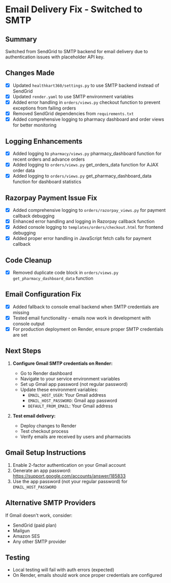 # Email Delivery Fix - Switched to SMTP

## Summary
Switched from SendGrid to SMTP backend for email delivery due to authentication issues with placeholder API key.

## Changes Made
- [x] Updated `healthkart360/settings.py` to use SMTP backend instead of SendGrid
- [x] Updated `render.yaml` to use SMTP environment variables
- [x] Added error handling in `orders/views.py` checkout function to prevent exceptions from failing orders
- [x] Removed SendGrid dependencies from `requirements.txt`
- [x] Added comprehensive logging to pharmacy dashboard and order views for better monitoring

## Logging Enhancements
- [x] Added logging to `pharmacy/views.py` pharmacy_dashboard function for recent orders and advance orders
- [x] Added logging to `orders/views.py` get_orders_data function for AJAX order data
- [x] Added logging to `orders/views.py` get_pharmacy_dashboard_data function for dashboard statistics

## Razorpay Payment Issue Fix
- [x] Added comprehensive logging to `orders/razorpay_views.py` for payment callback debugging
- [x] Enhanced error handling and logging in Razorpay callback function
- [x] Added console logging to `templates/orders/checkout.html` for frontend debugging
- [x] Added proper error handling in JavaScript fetch calls for payment callback

## Code Cleanup
- [x] Removed duplicate code block in `orders/views.py` `get_pharmacy_dashboard_data` function

## Email Configuration Fix
- [x] Added fallback to console email backend when SMTP credentials are missing
- [x] Tested email functionality - emails now work in development with console output
- [x] For production deployment on Render, ensure proper SMTP credentials are set

## Next Steps
1. **Configure Gmail SMTP credentials on Render:**
   - Go to Render dashboard
   - Navigate to your service environment variables
   - Set up Gmail app password (not regular password)
   - Update these environment variables:
     - `EMAIL_HOST_USER`: Your Gmail address
     - `EMAIL_HOST_PASSWORD`: Gmail app password
     - `DEFAULT_FROM_EMAIL`: Your Gmail address

2. **Test email delivery:**
   - Deploy changes to Render
   - Test checkout process
   - Verify emails are received by users and pharmacists

## Gmail Setup Instructions
1. Enable 2-factor authentication on your Gmail account
2. Generate an app password: https://support.google.com/accounts/answer/185833
3. Use the app password (not your regular password) for `EMAIL_HOST_PASSWORD`

## Alternative SMTP Providers
If Gmail doesn't work, consider:
- SendGrid (paid plan)
- Mailgun
- Amazon SES
- Any other SMTP provider

## Testing
- Local testing will fail with auth errors (expected)
- On Render, emails should work once proper credentials are configured
